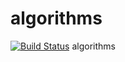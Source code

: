 # algorithms
[![Build Status](http://ec2-13-218-117-152.compute-1.amazonaws.com/buildStatus/icon?job=algorithm&build=5)](http://ec2-13-218-117-152.compute-1.amazonaws.com/job/algorithm/5/)
algorithms
